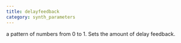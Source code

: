 ```yaml
---
title: delayfeedback
category: synth_parameters
---
```

a pattern of numbers from 0 to 1. Sets the amount of delay feedback.
